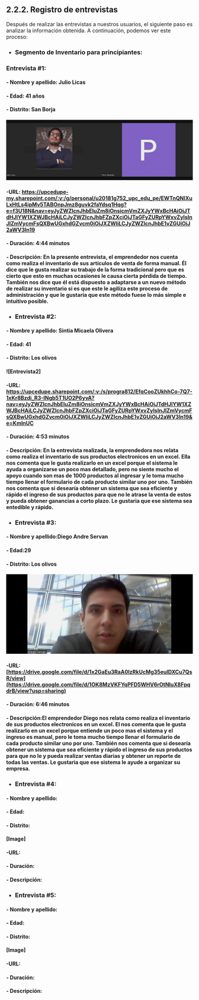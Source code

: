 ## 2.2.2. Registro de entrevistas
Después de realizar las entrevistas a nuestros usuarios, el siguiente paso es analizar la información obtenida. A continuación, podemos ver este proceso:
* ### Segmento de Inventario para principiantes:
### Entrevista #1:
 #### - Nombre y apellido: Julio Licas
 #### - Edad: 41 años
 #### - Distrito: San Borja 
 ####  ![Entrevista1](/Docs/Capitulo%20II/2.2.%20Entrevistas/img/Entrevista1.png)
 ####  -URL: https://upcedupe-my.sharepoint.com/:v:/g/personal/u20181g752_upc_edu_pe/EWTnQNIXuLxHtLs4ipMv5TABOnpJmz8guvk2faYdsq1Hqg?e=f3U18N&nav=eyJyZWZlcnJhbEluZm8iOnsicmVmZXJyYWxBcHAiOiJTdHJlYW1XZWJBcHAiLCJyZWZlcnJhbFZpZXciOiJTaGFyZURpYWxvZyIsInJlZmVycmFsQXBwUGxhdGZvcm0iOiJXZWIiLCJyZWZlcnJhbE1vZGUiOiJ2aWV3In19 
 #### - Duración: 4:44 minutos 
 #### - Descripción: En la presente entrevista, el emprendedor nos cuenta como realiza el inventario de sus artículos de venta de forma manual. Él dice que le gusta realizar su trabajo de la forma tradicional pero que es cierto que esto en muchas ocasiones le causa cierta pérdida de tiempo. También nos dice que él está dispuesto a adaptarse a un nuevo método de realizar su inventario si es que este le agiliza este proceso de administración y que le gustaría que este método fuese lo más simple e intuitivo posible. 

* ### Entrevista #2:
 #### - Nombre y apellido: Sintia Micaela Olivera
 #### - Edad: 41
 #### - Distrito: Los olivos
 ####  ![Entrevista2]
  ####  -URL: https://upcedupe.sharepoint.com/:v:/s/progra812/EfqCooZUkhhCo-7Q7-1xKr8Bzdi_R3-INgb5T1UO2P6yvA?nav=eyJyZWZlcnJhbEluZm8iOnsicmVmZXJyYWxBcHAiOiJTdHJlYW1XZWJBcHAiLCJyZWZlcnJhbFZpZXciOiJTaGFyZURpYWxvZyIsInJlZmVycmFsQXBwUGxhdGZvcm0iOiJXZWIiLCJyZWZlcnJhbE1vZGUiOiJ2aWV3In19&e=KmInUC
 #### - Duración: 4:53 minutos
 #### - Descripción: En la entrevista realizada, la emprendedora nos relata como realiza el inventario de sus productos electronicos en un excel. Ella nos comenta que le gusta realizarlo en un excel porque el sistema le ayuda a organizarse un poco mas detallado, pero no siente mucho el apoyo cuando son mas de 1000 productos al ingresar y le toma mucho tiempo llenar el formulario de cada producto similar uno por uno. También nos comenta que si desearía obtener un sistema que sea eficiente y rápido el ingreso de sus productos para que no le atrase la venta de estos y pueda obtener ganancias a corto plazo. Le gustaria que ese sistema sea entedible y rápido.

 * ### Entrevista #3: 
 #### - Nombre y apellido:Diego Andre Servan
 #### - Edad:29
 #### - Distrito: Los olivos
 ####  ![Entrevista3](https://github.com/ArtSoftt/EasyInventory-InformeDeProyecto/blob/release-1.0/Docs/Capitulo%20II/2.2.%20Entrevistas/img/entrevista-diego%20servan.png)
  ####  -URL: [https://drive.google.com/file/d/1x2GaEu3RaA0IzRkUcMg35eulDXCu7QsR/view](https://drive.google.com/file/d/1OK8MzVKFYqPFD5WHV6rOtNluX8FpqdrB/view?usp=sharing)
 #### - Duración: 6:46 minutos
 #### - Descripción:El emprendedor Diego nos relata como realiza el inventario de sus productos electronicos en un excel. El nos comenta que le gusta realizarlo en un excel porque entiende un poco mas el sistema y el ingreso es manual, pero le toma mucho tiempo llenar el formulario de cada producto similar uno por uno. También nos comenta que si desearía obtener un sistema que sea eficiente y rápido el ingreso de sus productos para que no le y pueda realizar ventas diarias y obtener un reporte de todas las ventas. Le gustaria que ese sistema le ayude a organizar su empresa.

 * ### Entrevista #4:
 #### - Nombre y apellido:
 #### - Edad:
 #### - Distrito: 
 ####  [Image]
  ####  -URL: 
 #### - Duración: 
 #### - Descripción:

 * ### Entrevista #5:
 #### - Nombre y apellido:
 #### - Edad:
 #### - Distrito: 
 ####  [Image]
  ####  -URL: 
 #### - Duración: 
 #### - Descripción:
